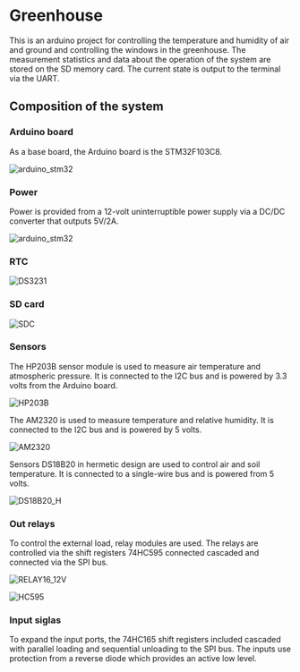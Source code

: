 # Greenhouse
This is an arduino project for controlling the temperature and humidity of air and ground and controlling the windows in the greenhouse. The measurement statistics and data about the operation of the system are stored on the SD memory card. The current state is output to the terminal via the UART.
## Сomposition of the system
### Arduino board
As a base board, the Arduino board is the STM32F103C8.

![arduino_stm32](https://github.com/EngDial/Greenhouse/blob/master/img/arduino_stm32.jpg)

### Power
Power is provided from a 12-volt uninterruptible power supply via a DC/DC converter that outputs 5V/2A.

![arduino_stm32](https://github.com/EngDial/Greenhouse/blob/master/img/dc_dc.jpg)

### RTC
![DS3231](https://github.com/EngDial/Greenhouse/blob/master/img/DS3231.jpg)

### SD card
![SDC](https://github.com/EngDial/Greenhouse/blob/master/img/SDC.jpg)

### Sensors
The HP203B sensor module is used to measure air temperature and atmospheric pressure. It is connected to the I2C bus and is powered by 3.3 volts from the Arduino board.

![HP203B](https://github.com/EngDial/Greenhouse/blob/master/img/HP203B.jpg)

The AM2320 is used to measure temperature and relative humidity. It is connected to the I2C bus and is powered by 5 volts.

![AM2320](https://github.com/EngDial/Greenhouse/blob/master/img/AM2320.jpg)

Sensors DS18B20 in hermetic design are used to control air and soil temperature. It is connected to a single-wire bus and is powered from 5 volts.

![DS18B20_H](https://github.com/EngDial/Greenhouse/blob/master/img/DS18B20_H.jpg)

### Out relays
To control the external load, relay modules are used. The relays are controlled via the shift registers 74НС595 connected cascaded and connected via the SPI bus.

![RELAY16_12V](https://github.com/EngDial/Greenhouse/blob/master/img/RELAY16_12V_.jpg)

![HC595](https://github.com/EngDial/Greenhouse/blob/master/img/74HC595_.jpg)

### Input siglas
To expand the input ports, the 74HC165 shift registers included cascaded with parallel loading and sequential unloading to the SPI bus. The inputs use protection from a reverse diode which provides an active low level.

